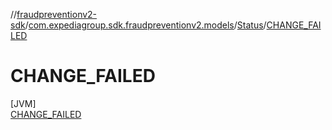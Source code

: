 //[fraudpreventionv2-sdk](../../../../index.md)/[com.expediagroup.sdk.fraudpreventionv2.models](../../index.md)/[Status](../index.md)/[CHANGE_FAILED](index.md)

# CHANGE_FAILED

[JVM]\
[CHANGE_FAILED](index.md)
